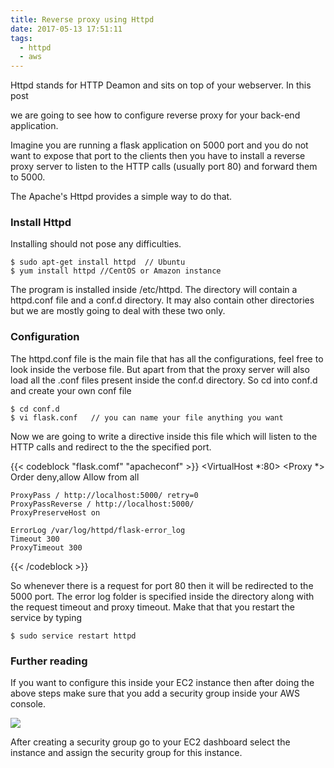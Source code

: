 ```yaml
---
title: Reverse proxy using Httpd
date: 2017-05-13 17:51:11
tags:
  - httpd
  - aws
---
```




Httpd stands for HTTP Deamon and sits on top of your webserver. In this post
<!--more-->we are going to see how to configure reverse proxy for your back-end application.

Imagine you are running a flask application on 5000 port and you do not want to expose that port to the clients then you have to install a reverse proxy server to listen to the HTTP calls (usually port 80) and forward them to 5000.

The Apache's Httpd provides a simple way to do that.

### Install Httpd

Installing should not pose any difficulties.

    $ sudo apt-get install httpd  // Ubuntu
    $ yum install httpd //CentOS or Amazon instance

The program is installed inside /etc/httpd. The directory will contain a httpd.conf file and a conf.d directory. It may also contain other directories but we are mostly going to deal with these two only.

###  Configuration

The httpd.conf file is the main file that has all the configurations, feel free to look inside the verbose file. But apart from that the proxy server will also load all the .conf files present inside the conf.d directory. So cd into conf.d and create your own conf file

    $ cd conf.d
    $ vi flask.conf   // you can name your file anything you want

Now we are going to write a directive inside this file which will listen to the HTTP calls and redirect to the the specified port.

{{< codeblock "flask.comf" "apacheconf"  >}}
<VirtualHost *:80>
    <Proxy *>
        Order deny,allow
        Allow from all
    </Proxy>

    ProxyPass / http://localhost:5000/ retry=0
    ProxyPassReverse / http://localhost:5000/
    ProxyPreserveHost on

    ErrorLog /var/log/httpd/flask-error_log
    Timeout 300
    ProxyTimeout 300

</VirtualHost>
{{< /codeblock  >}}

So whenever there is a request for port 80 then it will be redirected to the 5000 port. The error log folder is specified inside the directory along with the request timeout and proxy timeout. Make that that you restart the service by typing

    $ sudo service restart httpd

### Further reading

If you want to configure this inside your EC2 instance then after doing the above steps make sure that you add a security group inside your AWS console.


![](/images/security_group_1.JPG)

After creating a security group go to your EC2 dashboard select the instance and assign the security group for this instance.
